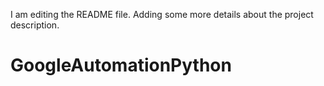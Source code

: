 
I am editing the README file. Adding some more details about the project description.
# GoogleAutomationPython

